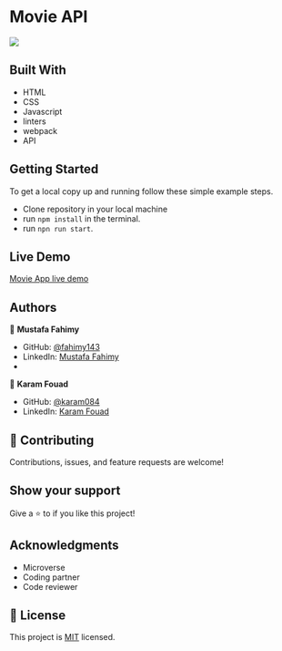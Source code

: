 # Movie API


![](https://img.shields.io/badge/Microverse-blueviolet)

> 


## Built With

- HTML
- CSS 
- Javascript
- linters
- webpack
- API

## Getting Started

To get a local copy up and running follow these simple example steps.

- Clone repository in your local machine 
- run `npm install` in the terminal.
- run `npn run start`.

## Live Demo

[Movie App live demo](https://fahimy143.github.io/Capstone-2-moviesApp/dist/)

## Authors

👤 **Mustafa Fahimy**

- GitHub: [@fahimy143](https://github.com/fahimy143)
- LinkedIn: [Mustafa Fahimy](https://www.linkedin.com/in/mustafa-fahimy-307566236/)
- 
👤 **Karam Fouad**

- GitHub: [@karam084]()
- LinkedIn: [Karam Fouad](https://www.linkedin.com/in/karam-fouad-179830214/)



## 🤝 Contributing

Contributions, issues, and feature requests are welcome!


## Show your support

Give a ⭐️ to if you like this project!


## Acknowledgments

- Microverse
- Coding partner
- Code reviewer

## 📝 License

This project is [MIT](./MIT.md) licensed.


